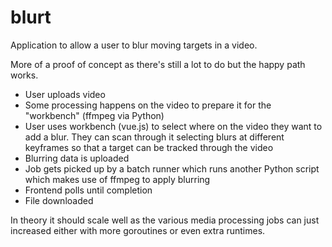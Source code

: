 # blurt

Application to allow a user to blur moving targets in a video.

More of a proof of concept as there's still a lot to do but the happy path works.

* User uploads video
* Some processing happens on the video to prepare it for the "workbench" (ffmpeg via Python)
* User uses workbench (vue.js) to select where on the video they want to add a blur. They can scan through it selecting blurs at different keyframes so that a target can be tracked through the video
* Blurring data is uploaded
* Job gets picked up by a batch runner which runs another Python script which makes use of ffmpeg to apply blurring
* Frontend polls until completion
* File downloaded

In theory it should scale well as the various media processing jobs can just increased either with more goroutines or even extra runtimes.
